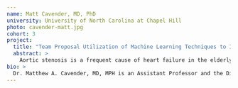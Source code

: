 ```yaml
---
name: Matt Cavender, MD, PhD
university: University of North Carolina at Chapel Hill
photo: cavender-matt.jpg
cohort: 3
project:
  title: "Team Proposal Utilization of Machine Learning Techniques to Identify Clinical and Genetic Determinants of Calcific Aortic Valve Disease"
  abstract: >
    Aortic stenosis is a frequent cause of heart failure in the elderly that occurs when deposition of calcium on the aortic valve prevents mobility of the valve and diminishes the flow across the valve. Our central hypothesis is that patients with aortic sclerosis have characteristics and genetic polymorphisms that differ from patients without aortic sclerosis and that these differences can be identified using machine learning techniques. We aim to 1) Develop a cross-study cohort (approximately 17,000 patients) by harmonizing data from multiple cardiovascular studies; 2) Identify individual demographic and clinical factors associated with aortic sclerosis with various machine learning methods, including regression and random forests. 3) Determine whether identified factors, including genetic polymorphisms related to lipid metabolism, lipoprotein (a), and coronary artery disease have collinearity or cluster together. Achievement of these aims will add considerable insight in the mechanisms responsible for the development of aortic stenosis and result in pooled, harmonized datasets available for future analyses. The tools built to evaluate clustering and independent relationships will be made available as scalable workflows accessible to the BDC research community.
bio: >
  Dr. Matthew A. Cavender, MD, MPH is an Assistant Professor and the Director of the Cardiology Clinical Outcomes Group and Co-Director of Cardiovascular Clinical Trials at the University of North Carolina in Chapel Hill, NC. He received his medical degree from the University of Alabama School of Medicine and a Master’s of Public Health from the Harvard School of Public Health.  His research efforts are focused on the effectiveness of existing treatment strategies and therapies for patients with cardiovascular disease, the impact of diabetes on cardiovascular events among patients with coronary artery disease, and pharmacologic and interventional strategies to improve outcomes in patients with diabetes and atherosclerosis.
---
```


